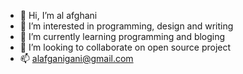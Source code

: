 - 👋 Hi, I’m al afghani
- 👀 I’m interested in programming, design and writing
- 🌱 I’m currently learning programming and bloging
- 💞️ I’m looking to collaborate on open source project
- 📫 alafganigani@gmail.com

<!---
alafgani1000/alafgani1000 is a ✨ special ✨ repository because its `README.md` (this file) appears on your GitHub profile.
You can click the Preview link to take a look at your changes.
--->
